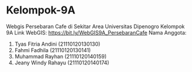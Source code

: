 # Kelompok-9A
Webgis Persebaran Cafe di Sekitar Area Universitas Dipenogro Kelompok 9A
Link WebGIS: https://bit.ly/WebGIS9A_PersebaranCafe
Nama Anggota:
1. Tyas Fitria Andini (21110120130130)
2. Fahmi Fadhila (21110120130141)
3. Muhammad Rayhan (21110120140159)
4. Jeany Windy Rahayu (21110120140174)
